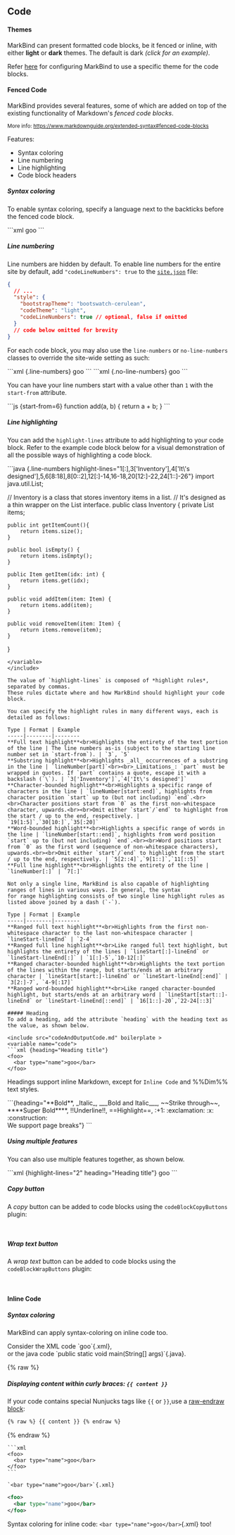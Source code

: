 ## Code

#### Themes

MarkBind can present formatted code blocks, be it fenced or inline, with either **light** or **dark** themes. The default is dark <trigger for="modal:code-dark-example" trigger="click">_(click for an example)_</trigger>.

<modal header="Dark Code Theme" id="modal:code-dark-example">

<pic src="/images/codeDarkTheme.png" alt="Theme example"></pic>
</modal>

Refer [here](../siteJsonFile.html#style) for configuring MarkBind to use a specific theme for the code blocks.

#### Fenced Code

MarkBind provides several features, some of which are added on top of the existing functionality of Markdown's _fenced code blocks_.

<small>More info: <https://www.markdownguide.org/extended-syntax#fenced-code-blocks></small>

Features:

* Syntax coloring
* Line numbering
* Line highlighting
* Code block headers

##### Syntax coloring

To enable syntax coloring, specify a language next to the backticks before the fenced code block.
<div id="main-example">
<include src="codeAndOutputCode.md" boilerplate >
<variable name="code">
```xml
<foo>
  <bar type="name">goo</bar>
</foo>
```
</variable>
</include>
</div>

##### Line numbering

Line numbers are <tooltip content="Line numbers were provided by default in version v3.1.1 and below. To preserve the exact line numbers behavior of sites generated in previous versions, simply set the codeLineNumbers option in site.json to true">hidden by default</tooltip>. To enable line numbers for the entire site by default,
add `"codeLineNumbers": true` to the [`site.json`]({{baseUrl}}/userGuide/siteJsonFile.html#style) file:

```json {highlight-lines="8[:]"}
{
  // ...
  "style": {
    "bootstrapTheme": "bootswatch-cerulean",
    "codeTheme": "light",
    "codeLineNumbers": true // optional, false if omitted
  }
  // code below omitted for brevity
}
```

For each code block, you may also use the `line-numbers` or `no-line-numbers` classes to override the site-wide setting as such:

<include src="codeAndOutputCode.md" boilerplate >
<variable name="code">
```xml {.line-numbers}
<foo>
  <bar type="name">goo</bar>
</foo>
```
</variable>
</include>

<include src="codeAndOutputCode.md" boilerplate >
<variable name="code">
```xml {.no-line-numbers}
<foo>
  <bar type="name">goo</bar>
</foo>
```
</variable>
</include>

You can have your line numbers start with a value other than `1` with the `start-from` attribute.

<include src="codeAndOutputCode.md" boilerplate >
<variable name="code">
```js {start-from=6}
function add(a, b) {
    return a + b;
}
```
</variable>
</include>

##### Line highlighting

You can add the `highlight-lines` attribute to add highlighting to your code block. Refer to the example code block
below for a visual demonstration of all the possible ways of highlighting a code block.

<include src="codeAndOutputCode.md" boilerplate >

<variable name="code">
```java {.line-numbers highlight-lines="1[:],3['Inventory'],4['It\'s designed'],5,6[8:18],8[0::2],12[:]-14,16-18,20[12:]-22,24[1::]-26"}
import java.util.List;

// Inventory is a class that stores inventory items in a list.
// It's designed as a thin wrapper on the List interface.
public class Inventory {
    private List<Item> items;

    public int getItemCount(){
        return items.size();
    }

    public bool isEmpty() {
        return items.isEmpty();
    }

    public Item getItem(idx: int) {
        return items.get(idx);
    }

    public void addItem(item: Item) {
        return items.add(item);
    }

    public void removeItem(item: Item) {
        return items.remove(item);
    }
}

```
</variable>
</include>

The value of `highlight-lines` is composed of *highlight rules*, separated by commas.
These rules dictate where and how MarkBind should highlight your code block.

You can specify the highlight rules in many different ways, each is detailed as follows:

Type | Format | Example
-----|--------|--------
**Full text highlight**<br>Highlights the entirety of the text portion of the line | The line numbers as-is (subject to the starting line number set in `start-from`). | `3`, `5`
**Substring highlight**<br>Highlights _all_ occurrences of a substring in the line | `lineNumber[part]`<br><br>_Limitations_: `part` must be wrapped in quotes. If `part` contains a quote, escape it with a backslash (`\`). | `3['Inventory']`,`4['It\'s designed']`
**Character-bounded highlight**<br>Highlights a specific range of characters in the line | `lineNumber[start:end]`, highlights from character position `start` up to (but not including) `end`.<br><br>Character positions start from `0` as the first non-whitespace character, upwards.<br><br>Omit either `start`/`end` to highlight from the start / up to the end, respectively. | `19[1:5]`,`30[10:]`,`35[:20]`
**Word-bounded highlight**<br>Highlights a specific range of words in the line | `lineNumber[start::end]`, highlights from word position `start` up to (but not including) `end`.<br><br>Word positions start from `0` as the first word (sequence of non-whitespace characters), upwards.<br><br>Omit either `start`/`end` to highlight from the start / up to the end, respectively. | `5[2::4]`,`9[1::]`,`11[::5]`
**Full line highlight**<br>Highlights the entirety of the line | `lineNumber[:]` | `7[:]`

Not only a single line, MarkBind is also capable of highlighting ranges of lines in various ways. In general, the syntax
for range highlighting consists of two single line highlight rules as listed above joined by a dash (`-`).

Type | Format | Example
-----|--------|--------
**Ranged full text highlight**<br>Highlights from the first non-whitespace character to the last non-whitespace character | `lineStart-lineEnd` | `2-4`
**Ranged full line highlight**<br>Like ranged full text highlight, but highlights the entirety of the lines | `lineStart[:]-lineEnd` or `lineStart-lineEnd[:]` | `1[:]-5`,`10-12[:]`
**Ranged character-bounded highlight**<br>Highlights the text portion of the lines within the range, but starts/ends at an arbitrary character | `lineStart[start:]-lineEnd` or `lineStart-lineEnd[:end]` | `3[2:]-7`, `4-9[:17]`
**Ranged word-bounded highlight**<br>Like ranged character-bounded highlight, but starts/ends at an arbitrary word | `lineStart[start::]-lineEnd` or `lineStart-lineEnd[::end]` | `16[1::]-20`,`22-24[::3]`

##### Heading
To add a heading, add the attribute `heading` with the heading text as the value, as shown below.

<include src="codeAndOutputCode.md" boilerplate >
<variable name="code">
```xml {heading="Heading title"}
<foo>
  <bar type="name">goo</bar>
</foo>
```

</variable>
</include>

Headings support inline Markdown, except for `Inline Code` and %%Dim%% text styles.

<include src="codeAndOutputCode.md" boilerplate >
<variable name="code">
```{heading="**Bold**, _Italic_, ___Bold and Italic___, ~~Strike through~~, ****Super Bold****, !!Underline!!, ==Highlight==, :+1: :exclamation: :x: :construction:<br>We support page breaks"}
<foo></foo>
```
</variable>
</include>

##### Using multiple features

You can also use multiple features together, as shown below.

<include src="codeAndOutputCode.md" boilerplate >
<variable name="code">
```xml {highlight-lines="2" heading="Heading title"}
<foo>
  <bar type="name">goo</bar>
</foo>
```
</variable>
</span>
</include>

##### Copy button

A _copy_ button can be added to code blocks using the `codeBlockCopyButtons` plugin:

<panel type="seamless" header="**User Guide: Using Plugins → Plugin: `codeBlockCopyButtons`**" popup-url="usingPlugins.html#plugin-codeblockcopybuttons">

  <include src="../plugins/codeBlockCopyButtons.md" />

</panel>
<br>

##### Wrap text button

A _wrap text_ button can be added to code blocks using the `codeBlockWrapButtons` plugin:

<panel type="seamless" header="**User Guide: Using Plugins → Plugin: `codeBlockWrapButtons`**" popup-url="usingPlugins.html#plugin-codeblockwrapbuttons">

  <include src="../plugins/codeBlockWrapButtons.md" />

</panel>
<br>

#### Inline Code

##### Syntax coloring

MarkBind can apply syntax-coloring on inline code too.

<include src="codeAndOutput.md" boilerplate >
<variable name="code">
Consider the XML code `<bar type="name">goo</bar>`{.xml},<br>
or the java code `public static void main(String[] args)`{.java}.
</variable>
</include>

{% raw %}

##### Displaying content within curly braces: `{{ content }}`

If your code contains special Nunjucks tags like `{{` or `}}`,use a [raw-endraw block](../tipsAndTricks.html#using-raw-endraw-to-display-content):

```markdown
{% raw %} {{ content }} {% endraw %}
```
{% endraw %}

<div id="short" class="d-none">

````
```xml
<foo>
  <bar type="name">goo</bar>
</foo>
```
````

```
`<bar type="name">goo</bar>`{.xml}
```

</div>

<div id="examples" class="d-none">

```xml
<foo>
  <bar type="name">goo</bar>
</foo>
```

Syntax coloring for inline code: `<bar type="name">goo</bar>`{.xml} too!

</div>
